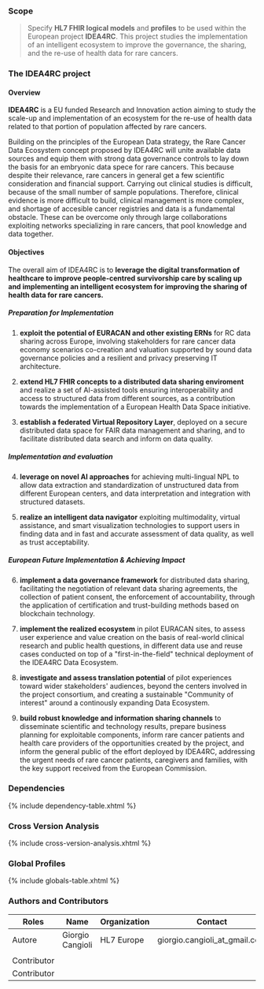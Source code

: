 ### Scope

> Specify **HL7 FHIR logical models** and **profiles** to be used within
> the European project **IDEA4RC**. This project studies the
> implementation of an intelligent ecosystem to improve the
> governance, the sharing, and the re-use of health data for rare cancers.

### The IDEA4RC project

#### Overview 

**<span class="underline">IDEA4RC</span>** is a EU funded
Research and Innovation action aiming to study the scale-up and
implementation of an ecosystem for the re-use of health data
related to that portion of population affected by rare cancers.

Building on the principles of the European Data strategy, the Rare Cancer
Data Ecosystem concept proposed by IDEA4RC will unite available data sources
and equip them with strong data governance controls to lay down the basis
for an embryonic data spece for rare cancers. This because despite their
relevance, rare cancers in general get a few scientific consideration and
financial support. Carrying out clinical studies is difficult, because of
the small number of sample populations. Therefore, clinical evidence is
more difficult to build, clinical management is more complex, and shortage
of accesible cancer registries and data is a fundamental obstacle. These can
be overcome only through large collaborations exploiting networks
specializing in rare cancers, that pool knowledge and data together.

#### Objectives

The overall aim of IDEA4RC is to **leverage the digital
transformation of healthcare to improve people-centred survivorship care
by scaling up and implementing an intelligent ecosystem for improving the
sharing of health data for rare cancers.**

##### Preparation for Implementation

1.  **exploit the potential of EURACAN and other existing ERNs** for RC
    data sharing across Europe, involving stakeholders for rare cancer 
    data economy scenarios co-creation and valuation supported by sound 
    data governance policies and a resilient and privacy preserving IT
    architecture. 

2.  **extend HL7 FHIR concepts to a distributed data sharing enviroment**
    and realize a set of AI-assisted tools ensuring interoperability and 
    access to structured data from different sources, as a contribution
    towards the implementation of a European Health Data Space initiative.

3.  **establish a federated Virtual Repository Layer**, deployed on a 
    secure distributed data space for FAIR data management and sharing, and 
    to facilitate distributed data search and inform on data quality.

##### Implementation and evaluation

4.  **leverage on novel AI approaches** for achieving multi-lingual NPL to
    allow data extraction and standardization of unstructured data from
    different European centers, and data interpretation and integration
    with structured datasets.
  
5.  **realize an intelligent data navigator** exploiting multimodality,
    virtual assistance, and smart visualization technologies to support
    users in finding data and in fast and accurate assessment of data 
    quality, as well as trust acceptability.

##### European Future Implementation & Achieving Impact

6.  **implement a data governance framework** for distributed data sharing,
    facilitating the negotiation of relevant data sharing agreements, the
    collection of patient consent, the enforcement of accountability, 
    through the application of certification and trust-building methods 
    based on blockchain technology.
       
7.  **implement the realized ecosystem** in pilot EURACAN sites, to assess
    user experience and value creation on the basis of real-world clinical 
    research and public health questions, in different data use and reuse
    cases conducted on top of a "first-in-the-field" technical deployment
    of the IDEA4RC Data Ecosystem.

8.  **investigate and assess translation potential** of pilot experiences
    toward wider stakeholders' audiences, beyond the centers involved in 
    the project consortium, and creating a sustainable "Community of 
    interest" around a continously expanding Data Ecosystem.

9.  **build robust knowledge and information sharing channels** to 
    disseminate scientific and technology results, prepare business planning
    for exploitable components, inform rare cancer patients and health care
    providers of the opportunities created by the project, and inform the
    general public of the effort deployed by IDEA4RC, addressing the
    urgent needs of rare cancer patients, caregivers and families, with the
    key support received from the European Commission.


### Dependencies

{% include dependency-table.xhtml %}


### Cross Version Analysis

{% include cross-version-analysis.xhtml %}

### Global Profiles

{% include globals-table.xhtml %}


### Authors and Contributors

<table>
<thead>
<tr class="header">
<th>Roles</th>
<th>Name</th>
<th>Organization</th>
<th>Contact</th>
</tr>
</thead>
<tbody>
<tr class="odd">
<td>Autore</td>
<td>Giorgio Cangioli</td>
<td>HL7 Europe</td>
<td>giorgio.cangioli_at_gmail.com</td>
</tr>
<tr class="even">
<td></td>
<td></td>
<td></td>
<td></td>
</tr>
<tr class="odd">
<td>Contributor</td>
<td></td>
<td></td>
<td></td>
</tr>
<tr class="even">
<td>Contributor</td>
<td></td>
<td></td>
<td></td>
</tr>
</tbody>
</table>

